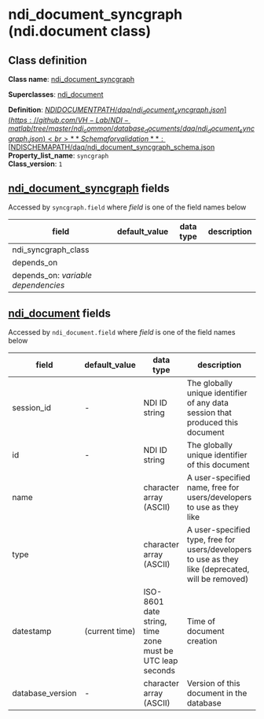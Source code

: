 # ndi_document_syncgraph (ndi.document class)

## Class definition

**Class name**: [ndi_document_syncgraph](ndi_document_syncgraph.md)

**Superclasses**: [ndi_document](../ndi_document.md)

**Definition**: [$NDIDOCUMENTPATH/daq/ndi_document_syncgraph.json](https://github.com/VH-Lab/NDI-matlab/tree/master/ndi_common/database_documents/daq/ndi_document_syncgraph.json)<br>
**Schema for validation**: [$NDISCHEMAPATH/daq/ndi_document_syncgraph_schema.json](https://github.com/VH-Lab/NDI-matlab/tree/master/ndi_common/schema_documents/daq/ndi_document_syncgraph_schema.json)<br>
**Property_list_name**: `syncgraph`<br>
**Class_version**: `1`<br>


## [ndi_document_syncgraph](ndi_document_syncgraph.md) fields

Accessed by `syncgraph.field` where *field* is one of the field names below

| field | default_value | data type | description |
| --- | --- | --- | --- |
| ndi_syncgraph_class |  |  |  |
| depends_on |  |  |  |
| depends_on: *variable dependencies* |  |  |  |


## [ndi_document](../ndi_document.md) fields

Accessed by `ndi_document.field` where *field* is one of the field names below

| field | default_value | data type | description |
| --- | --- | --- | --- |
| session_id | - | NDI ID string | The globally unique identifier of any data session that produced this document |
| id | - | NDI ID string | The globally unique identifier of this document |
| name |  | character array (ASCII) | A user-specified name, free for users/developers to use as they like |
| type |  | character array (ASCII) | A user-specified type, free for users/developers to use as they like (deprecated, will be removed) |
| datestamp | (current time) | ISO-8601 date string, time zone must be UTC leap seconds | Time of document creation |
| database_version | - | character array (ASCII) | Version of this document in the database |


